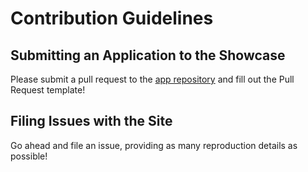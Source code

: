 # Contribution Guidelines

## Submitting an Application to the Showcase

Please submit a pull request to the [app repository](https://github.com/phonegap/app) and fill out the Pull Request template!

## Filing Issues with the Site

Go ahead and file an issue, providing as many reproduction details as possible!
